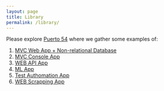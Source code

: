 ```yaml
---
layout: page
title: Library
permalink: /library/
---
```


Please explore [Puerto 54][lib-puerto54] where we gather some examples of:

1. [MVC Web App + Non-relational Database][lib-p54-9001]
2. [MVC Console App][lib-p54-8001]
3. [WEB API App][lib-p54-8002]
4. [ML App][lib-p54-8003]
5. [Test Authomation App][lib-p54-8004]
6. [WEB Scrapping App][lib-p54-8005]


[lib-puerto54]: https://www.puerto54.com
[lib-p54-9001]: https://www.puerto54.com:8090/
[lib-p54-8001]: https://www.puerto54.com:8081/
[lib-p54-8002]: https://www.puerto54.com:8082/
[lib-p54-8003]: https://www.puerto54.com:8083/
[lib-p54-8004]: https://www.puerto54.com:8084/
[lib-p54-8005]: https://www.puerto54.com:8085/
